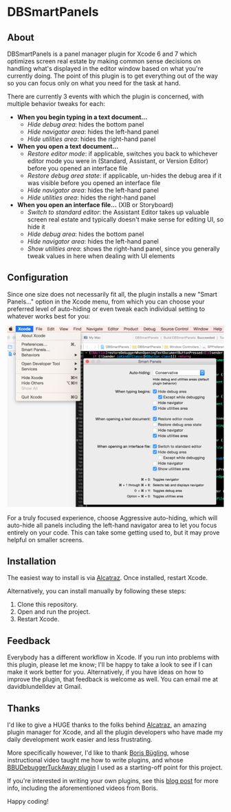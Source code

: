 DBSmartPanels
=============

About
-----

DBSmartPanels is a panel manager plugin for Xcode 6 and 7 which optimizes screen real estate by making common sense decisions on handling what's displayed in the editor window based on what you're currently doing. The point of this plugin is to get everything out of the way so you can focus only on what you need for the task at hand.

There are currently 3 events with which the plugin is concerned, with multiple behavior tweaks for each:
* <b>When you begin typing in a text document...</b>
    * <i>Hide debug area</i>: hides the bottom panel
    * <i>Hide navigator area</i>: hides the left-hand panel
    * <i>Hide utilities area</i>: hides the right-hand panel
* <b>When you open a text document...</b>
    * <i>Restore editor mode</i>: if applicable, switches you back to whichever editor mode you were in (Standard, Assistant, or Version Editor) before you opened an interface file
    * <i>Restore debug area state</i>: if applicable, un-hides the debug area if it was visible before you opened an interface file
    * <i>Hide navigator area</i>: hides the left-hand panel
    * <i>Hide utilities area</i>: hides the right-hand panel
* <b>When you open an interface file...</b> (XIB or Storyboard)
    * <i>Switch to standard editor</i>: the Assistant Editor takes up valuable screen real estate and typically doesn't make sense for editing UI, so hide it
    * <i>Hide debug area</i>: hides the bottom panel
    * <i>Hide navigator area</i>: hides the left-hand panel
    * <i>Show utilities area</i>: shows the right-hand panel, since you generally tweak values in here when dealing with UI elements

Configuration
-------------

Since one size does not necessarily fit all, the plugin installs a new "Smart Panels..." option in the Xcode menu, from which you can choose your preferred level of auto-hiding or even tweak each individual setting to whatever works best for you:

<img src="https://raw.githubusercontent.com/chaingarden/DBSmartPanels/master/Screenshots/DemoScreenshot.png" />

For a truly focused experience, choose Aggressive auto-hiding, which will auto-hide all panels including the left-hand navigator area to let you focus entirely on your code. This can take some getting used to, but it may prove helpful on smaller screens.

Installation
------------

The easiest way to install is via <a href="http://alcatraz.io">Alcatraz</a>. Once installed, restart Xcode.

Alternatively, you can install manually by following these steps:

1. Clone this repository.
2. Open and run the project.
3. Restart Xcode.

Feedback
--------

Everybody has a different workflow in Xcode. If you run into problems with this plugin, please let me know; I'll be happy to take a look to see if I can make it work better for you. Alternatively, if you have ideas on how to improve the plugin, that feedback is welcome as well. You can email me at davidblundelldev at Gmail.

Thanks
------

I'd like to give a HUGE thanks to the folks behind <a href="http://alcatraz.io">Alcatraz</a>, an amazing plugin manager for Xcode, and all the plugin developers who have made my daily development work easier and less frustrating.

More specifically however, I'd like to thank <a href="https://github.com/neonichu">Boris Bügling</a>, whose instructional video taught me how to write plugins, and whose <a href="https://github.com/neonichu/BBUDebuggerTuckAway">BBUDebuggerTuckAway plugin</a> I used as a starting-off point for this project.

If you're interested in writing your own plugins, see this <a href="http://alcatraz.io/blog/writing-plugins/">blog post</a> for more info, including the aforementioned videos from Boris.

Happy coding!
